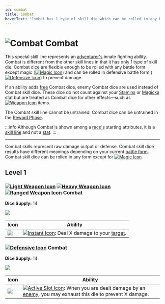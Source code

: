 ```yaml
---
id: combat
title: Combat
hoverText: "Combat has 1 type of skill die which can be rolled in any battle form except Magic."
---
```


# <img src="/icons/skills/combat/icon.png" alt="Combat" className="icon-svg" /> Combat

This special skill line represents an [adventurer's](/docs/glossary/adventurer) innate fighting ability. Combat is different from the other skill lines in that it has only 1 type of skill die. Combat dice are flexible enough to be rolled with any battle form except magic ([<img src="/icons/magic.svg" alt="Magic Icon" className="icon-svg" />](/docs/battles/battle-forms/magic)) and can be rolled in defensive battle form ([<img src="/icons/defensive.svg" alt="Defensive Icon" className="icon-svg" />](/docs/battles/battle-forms/defensive)) to prevent damage.

If an ability adds [free](/docs/glossary/free) Combat dice, enemy Combat dice are used instead of Combat skill dice. These dice do not count against your [Stamina](/docs/adventurer/stats/stamina) or [Magicka](/docs/adventurer/stats/magicka) stat but are treated as Combat dice for other effects—such as [<img src="/icons/weapon.svg" alt="Weapon Icon" className="icon-svg" />](/docs/adventurer/items/types/weapon) items.

The Combat skill line cannot be untrained. Combat dice can be untrained in the [Reward Phase](/docs/campaign/day/reward-phase).

:::info
Although Combat is shown among a [race's](/docs/adventurer/races/index) starting attributes, it is a [skill line](/docs/adventurer/skill-lines/index) and not a [stat](/docs/adventurer/stats).
:::

---

Combat skills represent raw damage output or defense. Combat skill dice results have different meanings depending on your current [battle form](/docs/battles/battle-forms/index/). Combat skill dice can be rolled in any form except for [<img src="/icons/magic.svg" alt="Magic Icon" className="icon-svg" />](/docs/battles/battle-forms/magic).

## Level 1

### [<img src="/icons/light-weapon.svg" alt="Light Weapon Icon" className="icon-svg" />](/docs/battles/battle-forms/light-weapon) [<img src="/icons/heavy-weapon.svg" alt="Heavy Weapon Icon" className="icon-svg" />](/docs/battles/battle-forms/heavy-weapon) [<img src="/icons/ranged-weapon.svg" alt="Ranged Weapon Icon" className="icon-svg" />](/docs/battles/battle-forms/ranged-weapon) Combat

**Dice Supply:** 14

<img src="/icons/skills/combat/combat-all-results.png" className="skill-icon" />

| Icon                                                                 | Ability                                                                                                                                                        |
| -------------------------------------------------------------------- | -------------------------------------------------------------------------------------------------------------------------------------------------------------- |
| <img src="/icons/skills/combat/combat.png" className="skill-icon" /> | [<img src="/icons/instant.svg" alt="Instant Icon" className="icon-svg" />](/docs/glossary/instant): Deal X damage to your [target](/docs/glossary/targetable). |

### [<img src="/icons/defensive.svg" alt="Defensive Icon" className="icon-svg" />](/docs/battles/battle-forms/defensive) Combat

**Dice Supply:** 14

<img src="/icons/skills/combat/combat-all-results.png" className="skill-icon" />

| Icon                                                                 | Ability                                                                                                                                                                                                                      |
| -------------------------------------------------------------------- | ---------------------------------------------------------------------------------------------------------------------------------------------------------------------------------------------------------------------------- |
| <img src="/icons/skills/combat/combat.png" className="skill-icon" /> | [<img src="/icons/active-slot.svg" alt="Active Slot Icon" className="icon-svg" />](/docs/glossary/active-slot): When you are dealt damage by an [enemy](/docs/glossary/enemy), you may exhaust this die to prevent X damage. |
